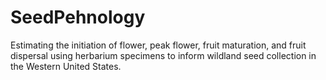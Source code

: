 # SeedPehnology
Estimating the initiation of flower, peak flower, fruit maturation, and fruit dispersal using herbarium specimens to inform wildland seed collection in the Western United States. 
